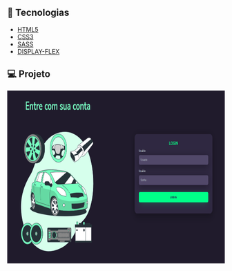 ## 🎯 Tecnologias

- [HTML5](https://developer.mozilla.org/pt-BR/docs/Web/HTML)
- [CSS3](https://developer.mozilla.org/en-US/docs/Web/CSS)
- [SASS](https://sass-lang.com/)
- [DISPLAY-FLEX](https://developer.mozilla.org/pt-BR/docs/Web/CSS/flex)

## 💻  Projeto

<img src="./projeto.png" width="550px" height="400" style="margin:0px auto;"> 